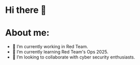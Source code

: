 # Hi there 👋
# About me:

- 🔭 I’m currently working in Red Team.
- 🌱 I’m currently learning Red Team's Ops 2025.
- 👯 I’m looking to collaborate with cyber security enthusiasts.
